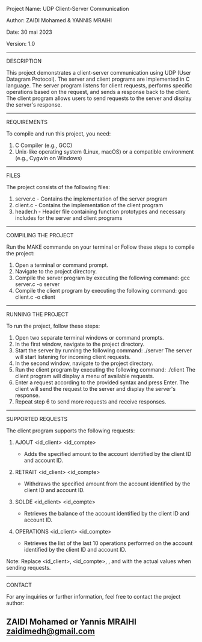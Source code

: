 Project Name: UDP Client-Server Communication

Author: ZAIDI Mohamed & YANNIS MRAIHI

Date: 30 mai 2023

Version: 1.0

----------------------------------------------------
DESCRIPTION

This project demonstrates a client-server communication using UDP (User Datagram Protocol). The server and client programs are implemented in C language. The server program listens for client requests, performs specific operations based on the request, and sends a response back to the client. The client program allows users to send requests to the server and display the server's response.

----------------------------------------------------
REQUIREMENTS

To compile and run this project, you need:

1. C Compiler (e.g., GCC)
2. Unix-like operating system (Linux, macOS) or a compatible environment (e.g., Cygwin on Windows)

----------------------------------------------------
FILES

The project consists of the following files:

1. server.c - Contains the implementation of the server program
2. client.c - Contains the implementation of the client program
3. header.h - Header file containing function prototypes and necessary includes for the server and client programs

----------------------------------------------------
COMPILING THE PROJECT


Run the MAKE commande on your terminal or Follow these steps to compile the project:  

1. Open a terminal or command prompt.
2. Navigate to the project directory.
3. Compile the server program by executing the following command:
     gcc server.c -o server
4. Compile the client program by executing the following command:
     gcc client.c -o client

----------------------------------------------------
RUNNING THE PROJECT

To run the project, follow these steps:

1. Open two separate terminal windows or command prompts.
2. In the first window, navigate to the project directory.
3. Start the server by running the following command:
     ./server
   The server will start listening for incoming client requests.
4. In the second window, navigate to the project directory.
5. Run the client program by executing the following command:
     ./client
   The client program will display a menu of available requests.
6. Enter a request according to the provided syntax and press Enter.
   The client will send the request to the server and display the server's response.
7. Repeat step 6 to send more requests and receive responses.

----------------------------------------------------
SUPPORTED REQUESTS

The client program supports the following requests:

1. AJOUT <id_client> <id_compte> <password> <amount>
   - Adds the specified amount to the account identified by the client ID and account ID.

2. RETRAIT <id_client> <id_compte> <password> <amount>
   - Withdraws the specified amount from the account identified by the client ID and account ID.

3. SOLDE <id_client> <id_compte> <password>
   - Retrieves the balance of the account identified by the client ID and account ID.

4. OPERATIONS <id_client> <id_compte> <password>
   - Retrieves the list of the last 10 operations performed on the account identified by the client ID and account ID.

Note: Replace <id_client>, <id_compte>, <password>, and <amount> with the actual values when sending requests.

----------------------------------------------------
CONTACT

For any inquiries or further information, feel free to contact the project author:

ZAIDI Mohamed or Yannis MRAIHI
zaidimedh@gmail.com
----------------------------------------------------
